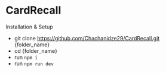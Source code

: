 # CardRecall

Installation & Setup

- git clone https://github.com/Chachanidze29/CardRecall.git {folder_name}
- cd {folder_name}
- run `npm i`
- run `npm run dev`
